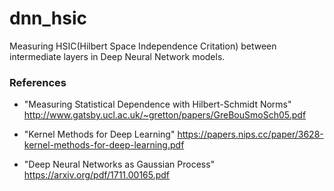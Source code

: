 # dnn_hsic

Measuring HSIC(Hilbert Space Independence Critation) between intermediate layers in Deep Neural Network models.

### References

- "Measuring Statistical Dependence with Hilbert-Schmidt Norms"
http://www.gatsby.ucl.ac.uk/~gretton/papers/GreBouSmoSch05.pdf

- "Kernel Methods for Deep Learning"
https://papers.nips.cc/paper/3628-kernel-methods-for-deep-learning.pdf

- "Deep Neural Networks as Gaussian Process"
https://arxiv.org/pdf/1711.00165.pdf
